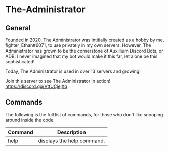 # The-Administrator
## General
Founded in 2020, The Administrator was intitially created as a hobby by me, fighter_Ethan#6071, to use privately in my own servers.
However, The Administrator has grown to be the cornerstone of Auxillium Discord Bots, or ADB. I never imagined that my bot would make it this far, let alone be this sophisticated!

Today, The Administrator is used in over 13 servers and growing!

Join this server to see The Administrator in action!
https://discord.gg/VtfUCjejXq

## Commands
The following is the full list of commands, for those who don't like snooping around inside the code.

| Command | Description |
|-------- | -------|
| help | displays the help command. |
